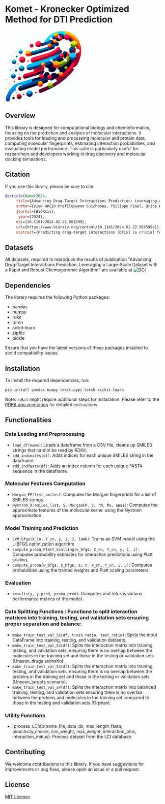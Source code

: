 # Komet - Kronecker Optimized Method for DTI Prediction

![Komet Logo](img/komet-logo-small.png)

## Overview

This library is designed for computational biology and cheminformatics, focusing on the prediction and analysis of molecular interactions. It provides tools for loading and processing molecular and protein data, computing molecular fingerprints, estimating interaction probabilities, and evaluating model performance. This suite is particularly useful for researchers and developers working in drug discovery and molecular docking simulations.


## Citation 

If you use this library, please be sure to cite:

```bibtex
@article{Komet2024,
     title={Advancing Drug-Target Interactions Prediction: Leveraging a Large-Scale Dataset with a Rapid and Robust Chemogenomic Algorithm},
     author={View ORCID ProfileGwenn Guichaoua, Philippe Pinel, Brice Hoffmann, Chloé-Agathe Azencott, Véronique Stoven},
     journal={BioRxiv},
      year={2024},
     doi={10.1101/2024.02.22.581599},
     url={https://www.biorxiv.org/content/10.1101/2024.02.22.581599v1},
     abstract={Predicting drug-target interactions (DTIs) is crucial for drug discovery, and heavily relies on supervised learning techniques. In the context of DTI prediction, supervised learning algorithms use known DTIs to learn associations between molecule and protein features, allowing for the prediction of new interactions based on learned patterns. In this paper, we present a novel approach addressing two key challenges in DTI prediction: the availability of large, high-quality training datasets and the scalability of prediction methods. First, we introduce LCIdb, a curated, large-sized dataset of DTIs, offering extensive coverage of both the molecule and druggable protein spaces. Notably, LCIdbcontains a much higher number of molecules, expanding coverage of the molecule space compared to traditional benchmarks. Second, we propose Komet (Kronecker Optimized METhod), a DTI prediction pipeline designed for scalability without compromising performance. Komet leverages a three-step framework, incorporating efficient computation choices tailored for large datasets and involving the Nyström approximation. Specifically, Komet employs a Kronecker interaction module for (molecule, protein) pairs, which is sufficiently expressive and whose structure allows for reduced computational complexity. Our method is implemented in open-source software, lever-aging GPU parallel computation for efficiency. We demonstrate the efficiency of our approach on various datasets, showing that Komet displays superior scalability and prediction performance compared to state-of-the-art deep-learning approaches. Additionally, we illustrate the generalization properties of Komet by showing its ability to solve challenging scaffold-hopping problems gathered in the publicly available LH benchmark. Komet is available open source at https://komet.readthedocs.io.}
```
## Datasets

All datasets, required to reproduce the results of publication "Advancing Drug-Target Interactions Prediction: Leveraging a Large-Scale Dataset with a Rapid and Robust Chemogenomic Algorithm"
are available at [![DOI](https://zenodo.org/badge/DOI/10.5281/zenodo.10731713.svg)](https://doi.org/10.5281/zenodo.10731713)

## Dependencies

The library requires the following Python packages:

- pandas
- numpy
- rdkit
- torch
- scikit-learn
- zipfile
- pickle

Ensure that you have the latest versions of these packages installed to avoid compatibility issues.

## Installation

To install the required dependencies, run:

```bash
pip install pandas numpy rdkit-pypi torch scikit-learn
```

Note: `rdkit` might require additional steps for installation. Please refer to the [RDKit documentation](https://www.rdkit.org/docs/Install.html) for detailed instructions.

## Functionalities

### Data Loading and Preprocessing

- `load_df(name)`: Loads a dataframe from a CSV file, cleans up SMILES strings that cannot be read by RDKit.
- `add_indsmiles(df)`: Adds indices for each unique SMILES string in the dataframe.
- `add_indfasta(df)`: Adds an index column for each unique FASTA sequence in the dataframe.

### Molecular Features Computation

- `Morgan_FP(list_smiles)`: Computes the Morgan fingerprints for a list of SMILES strings.
- `Nystrom_X(smiles_list, S, MorganFP, V, rM, Mu, epsi)`: Computes the approximate features of the molecular kernel using the Nystrom approximation.

### Model Training and Prediction

- `SVM_bfgs(X_cn, Y_cn, y, I, J, lamb)`: Trains an SVM model using the L-BFGS optimization algorithm.
- `compute_proba_Platt_Scalling(w_bfgs, X_cn, Y_cn, y, I, J)`: Computes probability estimates for interaction predictions using Platt scaling.
- `compute_proba(w_bfgs, b_bfgs, s, t, X_cn, Y_cn, I, J)`: Computes probabilities using the trained weights and Platt scaling parameters.

### Evaluation

- `results(y, y_pred, proba_pred)`: Computes and returns various performance metrics of the model.

### Data Splitting Functions : Functions to split interaction matrices into training, testing, and validation sets ensuring proper separation and balance:
- `make_train_test_val_S1(df, train_ratio, test_ratio)`: Splits the input DataFrame into training, testing, and validation datasets.
- `make_train_test_val_S2(df)`: Splits the interaction matrix into training, testing, and validation sets, ensuring there is no overlap
    between the molecules in the training set and those in the testing or validation sets (Unseen_drugs scenario).
- `make_train_test_val_S3(df)`: Splits the interaction matrix into training, testing, and validation sets, ensuring there is no overlap
    between the proteins in the training set and those in the testing or validation sets (Unseen_targets scenario).
- `make_train_test_val_S4(df)`: Splits the interaction matrix into balanced training, testing, and validation sets ensuring there is no 
    overlap between the proteins and molecules in the training set compared to those in the testing and 
    validation sets (Orphan).

### Utility Functions

- `process_LCIdb(name_file, data_dir, max_length_fasta, bioactivity_choice, min_weight, max_weight, interaction_plus, interaction_minus): Process dataset from the LCI database.


## Contributing

We welcome contributions to this library. If you have suggestions for improvements or bug fixes, please open an issue or a pull request.

## License

[MIT License](LICENSE)
